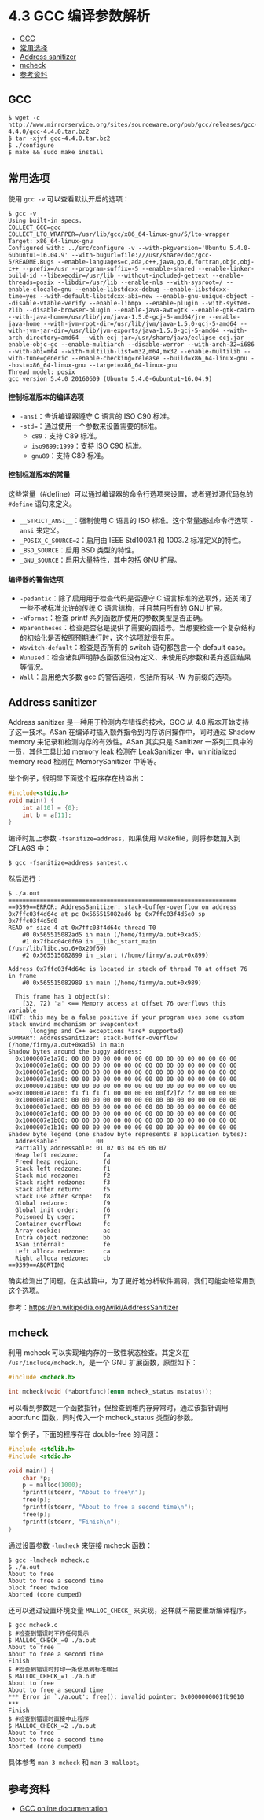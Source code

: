 # 4.3 GCC 编译参数解析

- [GCC](#gcc)
- [常用选择](#常用选项)
- [Address sanitizer](#address-sanitizer)
- [mcheck](#mcheck)
- [参考资料](#参考资料)


## GCC
```
$ wget -c http://www.mirrorservice.org/sites/sourceware.org/pub/gcc/releases/gcc-4.4.0/gcc-4.4.0.tar.bz2
$ tar -xjvf gcc-4.4.0.tar.bz2
$ ./configure
$ make && sudo make install
```


## 常用选项
使用 `gcc -v` 可以查看默认开启的选项：
```
$ gcc -v
Using built-in specs.
COLLECT_GCC=gcc
COLLECT_LTO_WRAPPER=/usr/lib/gcc/x86_64-linux-gnu/5/lto-wrapper
Target: x86_64-linux-gnu
Configured with: ../src/configure -v --with-pkgversion='Ubuntu 5.4.0-6ubuntu1~16.04.9' --with-bugurl=file:///usr/share/doc/gcc-5/README.Bugs --enable-languages=c,ada,c++,java,go,d,fortran,objc,obj-c++ --prefix=/usr --program-suffix=-5 --enable-shared --enable-linker-build-id --libexecdir=/usr/lib --without-included-gettext --enable-threads=posix --libdir=/usr/lib --enable-nls --with-sysroot=/ --enable-clocale=gnu --enable-libstdcxx-debug --enable-libstdcxx-time=yes --with-default-libstdcxx-abi=new --enable-gnu-unique-object --disable-vtable-verify --enable-libmpx --enable-plugin --with-system-zlib --disable-browser-plugin --enable-java-awt=gtk --enable-gtk-cairo --with-java-home=/usr/lib/jvm/java-1.5.0-gcj-5-amd64/jre --enable-java-home --with-jvm-root-dir=/usr/lib/jvm/java-1.5.0-gcj-5-amd64 --with-jvm-jar-dir=/usr/lib/jvm-exports/java-1.5.0-gcj-5-amd64 --with-arch-directory=amd64 --with-ecj-jar=/usr/share/java/eclipse-ecj.jar --enable-objc-gc --enable-multiarch --disable-werror --with-arch-32=i686 --with-abi=m64 --with-multilib-list=m32,m64,mx32 --enable-multilib --with-tune=generic --enable-checking=release --build=x86_64-linux-gnu --host=x86_64-linux-gnu --target=x86_64-linux-gnu
Thread model: posix
gcc version 5.4.0 20160609 (Ubuntu 5.4.0-6ubuntu1~16.04.9) 
```

#### 控制标准版本的编译选项
- `-ansi`：告诉编译器遵守 C 语言的 ISO C90 标准。
- `-std=`：通过使用一个参数来设置需要的标准。
  - `c89`：支持 C89 标准。
  - `iso9899:1999`：支持 ISO C90 标准。
  - `gnu89`：支持 C89 标准。

#### 控制标准版本的常量
这些常量（#define）可以通过编译器的命令行选项来设置，或者通过源代码总的 `#define` 语句来定义。
- `__STRICT_ANSI__`：强制使用 C 语言的 ISO 标准。这个常量通过命令行选项 `-ansi` 来定义。
- `_POSIX_C_SOURCE=2`：启用由 IEEE Std1003.1 和 1003.2 标准定义的特性。
- `_BSD_SOURCE`：启用 BSD 类型的特性。
- `_GNU_SOURCE`：启用大量特性，其中包括 GNU 扩展。

#### 编译器的警告选项
- `-pedantic`：除了启用用于检查代码是否遵守 C 语言标准的选项外，还关闭了一些不被标准允许的传统 C 语言结构，并且禁用所有的 GNU 扩展。
- `-Wformat`：检查 printf 系列函数所使用的参数类型是否正确。
- `Wparentheses`：检查是否总是提供了需要的圆括号。当想要检查一个复杂结构的初始化是否按照预期进行时，这个选项就很有用。
- `Wswitch-default`：检查是否所有的 switch 语句都包含一个 default case。
- `Wunused`：检查诸如声明静态函数但没有定义、未使用的参数和丢弃返回结果等情况。
- `Wall`：启用绝大多数 gcc 的警告选项，包括所有以 -W 为前缀的选项。


## Address sanitizer
Address sanitizer 是一种用于检测内存错误的技术，GCC 从 4.8 版本开始支持了这一技术。ASan 在编译时插入额外指令到内存访问操作中，同时通过 Shadow memory 来记录和检测内存的有效性。ASan 其实只是 Sanitizer 一系列工具中的一员，其他工具比如 memory leak 检测在 LeakSanitizer 中，uninitialized memory read 检测在 MemorySanitizer 中等等。

举个例子，很明显下面这个程序存在栈溢出：
```C
#include<stdio.h>
void main() {
    int a[10] = {0};
    int b = a[11];
}
```
编译时加上参数 `-fsanitize=address`，如果使用 Makefile，则将参数加入到 CFLAGS 中：
```
$ gcc -fsanitize=address santest.c
```
然后运行：
```
$ ./a.out 
=================================================================
==9399==ERROR: AddressSanitizer: stack-buffer-overflow on address 0x7ffc03f4d64c at pc 0x565515082ad6 bp 0x7ffc03f4d5e0 sp 0x7ffc03f4d5d0
READ of size 4 at 0x7ffc03f4d64c thread T0
    #0 0x565515082ad5 in main (/home/firmy/a.out+0xad5)
    #1 0x7fb4c04c0f69 in __libc_start_main (/usr/lib/libc.so.6+0x20f69)
    #2 0x565515082899 in _start (/home/firmy/a.out+0x899)

Address 0x7ffc03f4d64c is located in stack of thread T0 at offset 76 in frame
    #0 0x565515082989 in main (/home/firmy/a.out+0x989)

  This frame has 1 object(s):
    [32, 72) 'a' <== Memory access at offset 76 overflows this variable
HINT: this may be a false positive if your program uses some custom stack unwind mechanism or swapcontext
      (longjmp and C++ exceptions *are* supported)
SUMMARY: AddressSanitizer: stack-buffer-overflow (/home/firmy/a.out+0xad5) in main
Shadow bytes around the buggy address:
  0x1000007e1a70: 00 00 00 00 00 00 00 00 00 00 00 00 00 00 00 00
  0x1000007e1a80: 00 00 00 00 00 00 00 00 00 00 00 00 00 00 00 00
  0x1000007e1a90: 00 00 00 00 00 00 00 00 00 00 00 00 00 00 00 00
  0x1000007e1aa0: 00 00 00 00 00 00 00 00 00 00 00 00 00 00 00 00
  0x1000007e1ab0: 00 00 00 00 00 00 00 00 00 00 00 00 00 00 00 00
=>0x1000007e1ac0: f1 f1 f1 f1 00 00 00 00 00[f2]f2 f2 00 00 00 00
  0x1000007e1ad0: 00 00 00 00 00 00 00 00 00 00 00 00 00 00 00 00
  0x1000007e1ae0: 00 00 00 00 00 00 00 00 00 00 00 00 00 00 00 00
  0x1000007e1af0: 00 00 00 00 00 00 00 00 00 00 00 00 00 00 00 00
  0x1000007e1b00: 00 00 00 00 00 00 00 00 00 00 00 00 00 00 00 00
  0x1000007e1b10: 00 00 00 00 00 00 00 00 00 00 00 00 00 00 00 00
Shadow byte legend (one shadow byte represents 8 application bytes):
  Addressable:           00
  Partially addressable: 01 02 03 04 05 06 07 
  Heap left redzone:       fa
  Freed heap region:       fd
  Stack left redzone:      f1
  Stack mid redzone:       f2
  Stack right redzone:     f3
  Stack after return:      f5
  Stack use after scope:   f8
  Global redzone:          f9
  Global init order:       f6
  Poisoned by user:        f7
  Container overflow:      fc
  Array cookie:            ac
  Intra object redzone:    bb
  ASan internal:           fe
  Left alloca redzone:     ca
  Right alloca redzone:    cb
==9399==ABORTING
```
确实检测出了问题。在实战篇中，为了更好地分析软件漏洞，我们可能会经常用到这个选项。

参考：https://en.wikipedia.org/wiki/AddressSanitizer


## mcheck
利用 mcheck 可以实现堆内存的一致性状态检查。其定义在 `/usr/include/mcheck.h`，是一个 GNU 扩展函数，原型如下：
```c
#include <mcheck.h>

int mcheck(void (*abortfunc)(enum mcheck_status mstatus));
```
可以看到参数是一个函数指针，但检查到堆内存异常时，通过该指针调用 abortfunc 函数，同时传入一个 mcheck_status 类型的参数。

举个例子，下面的程序存在 double-free 的问题：
```c
#include <stdlib.h>
#include <stdio.h>

void main() {
    char *p;
    p = malloc(1000);
    fprintf(stderr, "About to free\n");
    free(p);
    fprintf(stderr, "About to free a second time\n");
    free(p);
    fprintf(stderr, "Finish\n");
}
```
通过设置参数 `-lmcheck` 来链接 mcheck 函数：
```
$ gcc -lmcheck mcheck.c 
$ ./a.out 
About to free
About to free a second time
block freed twice
Aborted (core dumped)
```

还可以通过设置环境变量 `MALLOC_CHECK_` 来实现，这样就不需要重新编译程序。
```
$ gcc mcheck.c
$ #检查到错误时不作任何提示
$ MALLOC_CHECK_=0 ./a.out 
About to free
About to free a second time
Finish
$ #检查到错误时打印一条信息到标准输出
$ MALLOC_CHECK_=1 ./a.out 
About to free
About to free a second time
*** Error in `./a.out': free(): invalid pointer: 0x0000000001fb9010 ***
Finish
$ #检查到错误时直接中止程序
$ MALLOC_CHECK_=2 ./a.out 
About to free
About to free a second time
Aborted (core dumped)
```
具体参考 `man 3 mcheck` 和 `man 3 mallopt`。


## 参考资料
- [GCC online documentation](https://gcc.gnu.org/onlinedocs/)
